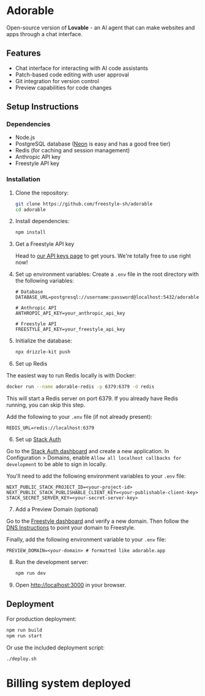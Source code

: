 # Adorable

Open-source version of **Lovable** - an AI agent that can make websites and apps through a chat interface.

## Features

- Chat interface for interacting with AI code assistants
- Patch-based code editing with user approval
- Git integration for version control
- Preview capabilities for code changes

## Setup Instructions

### Dependencies

- Node.js
- PostgreSQL database ([Neon](https://neon.tech) is easy and has a good free tier)
- Redis (for caching and session management)
- Anthropic API key
- Freestyle API key

### Installation

1. Clone the repository:

   ```bash
   git clone https://github.com/freestyle-sh/adorable
   cd adorable
   ```

2. Install dependencies:

   ```bash
   npm install
   ```

3. Get a Freestyle API key

   Head to [our API keys page](https://admin.freestyle.sh/dashboard/api-tokens) to get yours. We're totally free to use right now!

4. Set up environment variables:
   Create a `.env` file in the root directory with the following variables:

   ```
   # Database
   DATABASE_URL=postgresql://username:password@localhost:5432/adorable

   # Anthropic API
   ANTHROPIC_API_KEY=your_anthropic_api_key

   # Freestyle API
   FREESTYLE_API_KEY=your_freestyle_api_key
   ```

5. Initialize the database:

   ```bash
   npx drizzle-kit push
   ```

6. Set up Redis

The easiest way to run Redis locally is with Docker:

```bash
docker run --name adorable-redis -p 6379:6379 -d redis
```

This will start a Redis server on port 6379. If you already have Redis running, you can skip this step.

Add the following to your `.env` file (if not already present):

```env
REDIS_URL=redis://localhost:6379
```

6. Set up [Stack Auth](https://stack-auth.com)

Go to the [Stack Auth dashboard](https://app.stack-auth.com) and create a new application. In Configuration > Domains, enable `Allow all localhost callbacks for development` to be able to sign in locally.

You'll need to add the following environment variables to your `.env` file:

```env
NEXT_PUBLIC_STACK_PROJECT_ID=<your-project-id>
NEXT_PUBLIC_STACK_PUBLISHABLE_CLIENT_KEY=<your-publishable-client-key>
STACK_SECRET_SERVER_KEY=<your-secret-server-key>
```

7. Add a Preview Domain (optional)

Go to the [Freestyle dashboard](https://admin.freestyle.sh/dashboard/domains) and verify a new domain. Then follow the [DNS Instructions](https://docs.freestyle.sh/web/deploy-to-custom-domain) to point your domain to Freestyle.

Finally, add the following environment variable to your `.env` file:

```env
PREVIEW_DOMAIN=<your-domain> # formatted like adorable.app
```

8. Run the development server:

   ```bash
   npm run dev
   ```

9. Open [http://localhost:3000](http://localhost:3000) in your browser.

## Deployment

For production deployment:

```bash
npm run build
npm run start
```

Or use the included deployment script:

```bash
./deploy.sh
```
# Billing system deployed
